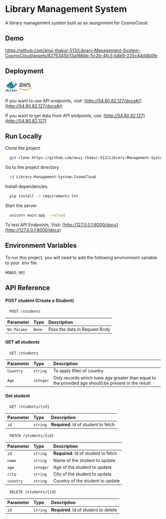 # Library Management System

A library management system built as an assignment for CosmoCloud

## Demo

https://github.com/anuj-thakur-513/Library-Management-System-CosmoCloud/assets/82753410/13a166bb-5c2b-4fc3-b8e6-225c44d4b0fe

## Deployment
<a href="https://www.docker.com/" target="_blank" rel="noreferrer"> <img src="https://raw.githubusercontent.com/devicons/devicon/master/icons/docker/docker-original-wordmark.svg" alt="docker" width="40" height="40"/> </a>
<a href="https://aws.amazon.com" target="_blank" rel="noreferrer"> <img src="https://raw.githubusercontent.com/devicons/devicon/master/icons/amazonwebservices/amazonwebservices-original-wordmark.svg" alt="aws" width="40" height="40"/> </a>

If you want to use API endpoints, visit: [http://54.80.82.127/docs#/](http://54.80.82.127/docs#/)

If you want to get data from API endpoints, use: [http://54.80.82.127](http://54.80.82.127)


## Run Locally

Clone the project

```bash
  git clone https://github.com/anuj-thakur-513/Library-Management-System-CosmoCloud.git
```

Go to the project directory

```bash
  cd Library-Management-System-CosmoCloud
```

Install dependencies

```bash
  pip install -r requirements.txt
```

Start the server

```bash
  uvicorn main:app --reload
```

To test API Endpoints, Visit: [http://127.0.0.1:8000/docs](http://127.0.0.1:8000/docs)

## Environment Variables

To run this project, you will need to add the following environment variable to your .env file

`MONGO_URI`


## API Reference

#### POST student (Create a Student)

```http
  POST /students
```

| Parameter   | Type   | Description                   |
| :---------- | :----- | :---------------------------- |
| `No Params` | `None` | Pass the data in Request Body |

#### GET all students

```http
  GET /students
```

| Parameter | Type      | Description                                                                                        |
| :-------- | :-------- | :------------------------------------------------------------------------------------------------- |
| `Country` | `string`  | To apply filter of country                                                                         |
| `Age`     | `integer` | Only records which have age greater than equal to the provided age should be present in the result |

#### Get student

```http
  GET /students/{id}
```

| Parameter | Type     | Description                          |
| :-------- | :------- | :----------------------------------- |
| `id`      | `string` | **Required**. Id of student to fetch |

```http
  PATCH /students/{id}
```

| Parameter | Type      | Description                          |
| :-------- | :-------- | :----------------------------------- |
| `id`      | `string`  | **Required**. Id of student to fetch |
| `name`    | `string`  | Name of the student to update        |
| `age`     | `integer` | Age of the student to update         |
| `city`    | `string`  | City of the student to update        |
| `country` | `string`  | Country of the student to update     |

```http
  DELETE /students/{id}
```

| Parameter | Type     | Description                           |
| :-------- | :------- | :------------------------------------ |
| `id`      | `string` | **Required**. Id of student to delete |

